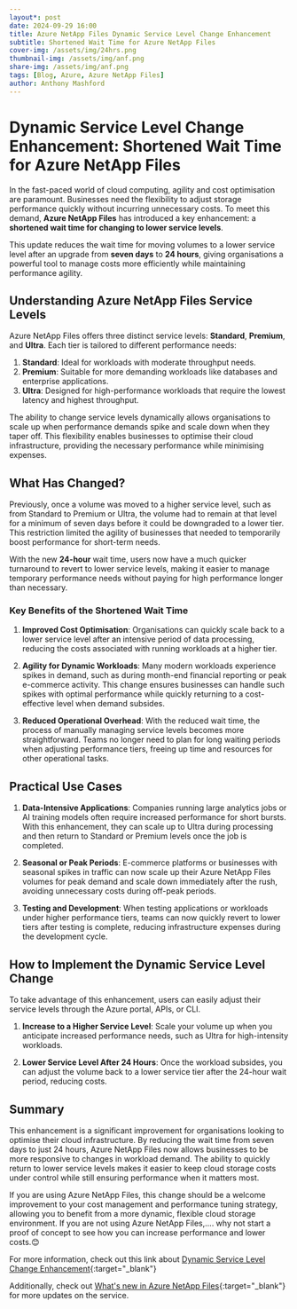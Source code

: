 ```yaml
---
layout*: post
date: 2024-09-29 16:00
title: Azure NetApp Files Dynamic Service Level Change Enhancement
subtitle: Shortened Wait Time for Azure NetApp Files
cover-img: /assets/img/24hrs.png
thumbnail-img: /assets/img/anf.png
share-img: /assets/img/anf.png
tags: [Blog, Azure, Azure NetApp Files]
author: Anthony Mashford
---
```


# Dynamic Service Level Change Enhancement: Shortened Wait Time for Azure NetApp Files

In the fast-paced world of cloud computing, agility and cost optimisation are paramount. Businesses need the flexibility to adjust storage performance quickly without incurring unnecessary costs. To meet this demand, **Azure NetApp Files** has introduced a key enhancement: a **shortened wait time for changing to lower service levels**. 

This update reduces the wait time for moving volumes to a lower service level after an upgrade from **seven days** to **24 hours**, giving organisations a powerful tool to manage costs more efficiently while maintaining performance agility.

## Understanding Azure NetApp Files Service Levels

Azure NetApp Files offers three distinct service levels: **Standard**, **Premium**, and **Ultra**. Each tier is tailored to different performance needs:

1. **Standard**: Ideal for workloads with moderate throughput needs.
2. **Premium**: Suitable for more demanding workloads like databases and enterprise applications.
3. **Ultra**: Designed for high-performance workloads that require the lowest latency and highest throughput.

The ability to change service levels dynamically allows organisations to scale up when performance demands spike and scale down when they taper off. This flexibility enables businesses to optimise their cloud infrastructure, providing the necessary performance while minimising expenses.

## What Has Changed?

Previously, once a volume was moved to a higher service level, such as from Standard to Premium or Ultra, the volume had to remain at that level for a minimum of seven days before it could be downgraded to a lower tier. This restriction limited the agility of businesses that needed to temporarily boost performance for short-term needs. 

With the new **24-hour** wait time, users now have a much quicker turnaround to revert to lower service levels, making it easier to manage temporary performance needs without paying for high performance longer than necessary.

### Key Benefits of the Shortened Wait Time

1. **Improved Cost Optimisation**: Organisations can quickly scale back to a lower service level after an intensive period of data processing, reducing the costs associated with running workloads at a higher tier.
  
2. **Agility for Dynamic Workloads**: Many modern workloads experience spikes in demand, such as during month-end financial reporting or peak e-commerce activity. This change ensures businesses can handle such spikes with optimal performance while quickly returning to a cost-effective level when demand subsides.

3. **Reduced Operational Overhead**: With the reduced wait time, the process of manually managing service levels becomes more straightforward. Teams no longer need to plan for long waiting periods when adjusting performance tiers, freeing up time and resources for other operational tasks.

## Practical Use Cases

1. **Data-Intensive Applications**: Companies running large analytics jobs or AI training models often require increased performance for short bursts. With this enhancement, they can scale up to Ultra during processing and then return to Standard or Premium levels once the job is completed.

2. **Seasonal or Peak Periods**: E-commerce platforms or businesses with seasonal spikes in traffic can now scale up their Azure NetApp Files volumes for peak demand and scale down immediately after the rush, avoiding unnecessary costs during off-peak periods.

3. **Testing and Development**: When testing applications or workloads under higher performance tiers, teams can now quickly revert to lower tiers after testing is complete, reducing infrastructure expenses during the development cycle.

## How to Implement the Dynamic Service Level Change

To take advantage of this enhancement, users can easily adjust their service levels through the Azure portal, APIs, or CLI. 

1. **Increase to a Higher Service Level**: Scale your volume up when you anticipate increased performance needs, such as Ultra for high-intensity workloads.
   
2. **Lower Service Level After 24 Hours**: Once the workload subsides, you can adjust the volume back to a lower service tier after the 24-hour wait period, reducing costs.

## Summary

This enhancement is a significant improvement for organisations looking to optimise their cloud infrastructure. By reducing the wait time from seven days to just 24 hours, Azure NetApp Files now allows businesses to be more responsive to changes in workload demand. The ability to quickly return to lower service levels makes it easier to keep cloud storage costs under control while still ensuring performance when it matters most.

If you are using Azure NetApp Files, this change should be a welcome improvement to your cost management and performance tuning strategy, allowing you to benefit from a more dynamic, flexible cloud storage environment. If you are not using Azure NetApp Files,.... why not start a proof of concept to see how you can increase performance and lower costs.😊

For more information, check out this link about [Dynamic Service Level Change Enhancement](https://learn.microsoft.com/en-us/azure/azure-netapp-files/dynamic-change-volume-service-level){:target="_blank"}

Additionally, check out [What's new in Azure NetApp Files](https://learn.microsoft.com/en-us/azure/azure-netapp-files/whats-new){:target="_blank"} for more updates on the service.